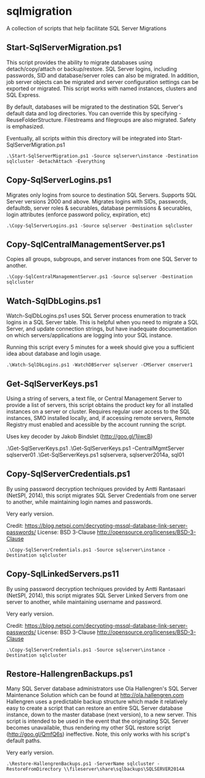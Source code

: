 # sqlmigration
A collection of scripts that help facilitate SQL Server Migrations

Start-SqlServerMigration.ps1
--------------
This script provides the ability to migrate databases using detach/copy/attach or backup/restore. SQL Server logins, including passwords, SID and database/server roles can also be migrated. In addition, job server objects can be migrated and server configuration settings can be exported or migrated. This script works with named instances, clusters and SQL Express.
	
By default, databases will be migrated to the destination SQL Server's default data and log directories. You can override this by specifying -ReuseFolderStructure. Filestreams and filegroups are also migrated. Safety is emphasized.

Eventually, all scripts within this directory will be integrated into Start-SqlServerMigration.ps1

    .\Start-SqlServerMigration.ps1 -Source sqlserver\instance -Destination sqlcluster -DetachAttach -Everything
	
Copy-SqlServerLogins.ps1
--------------
Migrates only logins from source to destination SQL Servers. Supports SQL Server versions 2000 and above.  Migrates logins with SIDs, passwords, defaultdb, server roles & securables, database permissions & securables, login attributes (enforce password policy, expiration, etc)

    .\Copy-SqlServerLogins.ps1 -Source sqlserver -Destination sqlcluster 
	
Copy-SqlCentralManagementServer.ps1
--------------
Copies all groups, subgroups, and server instances from one SQL Server to another. 

    .\Copy-SqlCentralManagementServer.ps1 -Source sqlserver -Destination sqlcluster
	
Watch-SqlDbLogins.ps1
--------------
Watch-SqlDbLogins.ps1 uses SQL Server process enumeration to track logins in a SQL Server table. This is helpful when you need to migrate a SQL Server, and update connection strings, but have inadequate documentation on which servers/applications are logging into your SQL instance. 

Running this script every 5 minutes for a week should give you a sufficient idea about database and login usage.

    .\Watch-SqlDbLogins.ps1 -WatchDBServer sqlserver -CMServer cmserver1

Get-SqlServerKeys.ps1
--------------
Using a string of servers, a text file, or Central Management Server to provide a list of servers, this script obtains the product key for all installed instances on a server or cluster. Requires regular user access to the SQL instances, SMO installed locally, and, if accessing remote servers, Remote Registry must enabled and acessible by the account running the script.

Uses key decoder by Jakob Bindslet (http://goo.gl/1jiwcB)

   .\Get-SqlServerKeys.ps1
   .\Get-SqlServerKeys.ps1 -CentralMgmtServer sqlserver01
   .\Get-SqlServerKeys.ps1 sqlservera, sqlserver2014a, sql01
	
Copy-SqlServerCredentials.ps1
--------------
By using password decryption techniques provided by Antti Rantasaari (NetSPI, 2014), this script migrates SQL Server Credentials from one server to another, while maintaining login names and passwords.

Very early version.

Credit: https://blog.netspi.com/decrypting-mssql-database-link-server-passwords/
License: BSD 3-Clause http://opensource.org/licenses/BSD-3-Clause

    .\Copy-SqlServerCredentials.ps1 -Source sqlserver\instance -Destination sqlcluster
	
Copy-SqlLinkedServers.ps11
--------------
By using password decryption techniques provided by Antti Rantasaari (NetSPI, 2014), this script migrates SQL Server Linked Servers from one server to another, while maintaining username and password. 

Very early version.

Credit: https://blog.netspi.com/decrypting-mssql-database-link-server-passwords/
License: BSD 3-Clause http://opensource.org/licenses/BSD-3-Clause

    .\Copy-SqlServerCredentials.ps1 -Source sqlserver\instance -Destination sqlcluster
	
Restore-HallengrenBackups.ps1
--------------
Many SQL Server database administrators use Ola Hallengren's SQL Server Maintenance Solution which can be found at http://ola.hallengren.com  Hallengren uses a predictable backup structure which made it relatively easy to create a script that can restore an entire SQL Server database instance, down to the master database (next version), to a new server. This script is intended to be used in the event that the originating SQL Server becomes unavailable, thus rendering my other SQL restore script (http://goo.gl/QmfQ6s) ineffective. Note, this only works with his script's default paths.

Very early version.

    .\Restore-HallengrenBackups.ps1 -ServerName sqlcluster -RestoreFromDirectory \\fileserver\share\sqlbackups\SQLSERVER2014A